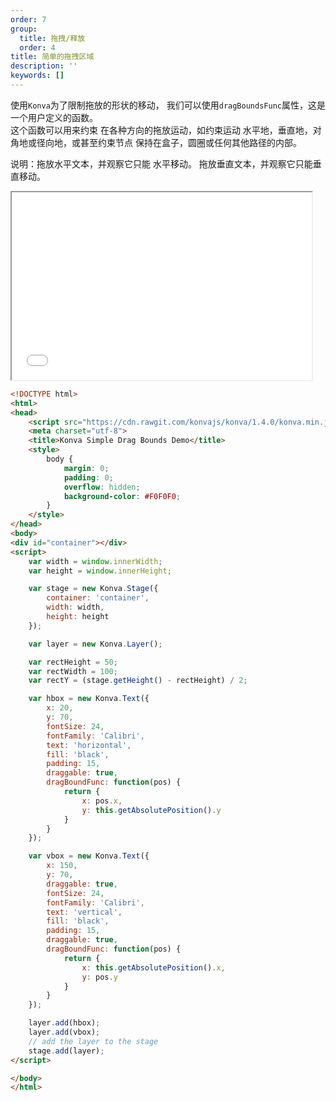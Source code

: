 ```yaml
---
order: 7
group:
  title: 拖拽/释放
  order: 4
title: 简单的拖拽区域
description: ''
keywords: []
---
```

使用`Konva`为了限制拖放的形状的移动，
我们可以使用`dragBoundsFunc`属性，这是一个用户定义的函数。  
 这个函数可以用来约束
在各种方向的拖放运动，如约束运动
水平地，垂直地，对角地或径向地，或甚至约束节点
保持在盒子，圆圈或任何其他路径的内部。 


说明：拖放水平文本，并观察它只能
水平移动。 拖放垂直文本，并观察它只能垂直移动。 


<iframe src="/downloads/code/drag_and_drop/Simple_Drag_Bounds.html" style="width: 50vw;height:300px;"></iframe>

```html
<!DOCTYPE html>
<html>
<head>
    <script src="https://cdn.rawgit.com/konvajs/konva/1.4.0/konva.min.js"></script>
    <meta charset="utf-8">
    <title>Konva Simple Drag Bounds Demo</title>
    <style>
        body {
            margin: 0;
            padding: 0;
            overflow: hidden;
            background-color: #F0F0F0;
        }
    </style>
</head>
<body>
<div id="container"></div>
<script>
    var width = window.innerWidth;
    var height = window.innerHeight;

    var stage = new Konva.Stage({
        container: 'container',
        width: width,
        height: height
    });

    var layer = new Konva.Layer();

    var rectHeight = 50;
    var rectWidth = 100;
    var rectY = (stage.getHeight() - rectHeight) / 2;

    var hbox = new Konva.Text({
        x: 20,
        y: 70,
        fontSize: 24,
        fontFamily: 'Calibri',
        text: 'horizontal',
        fill: 'black',
        padding: 15,
        draggable: true,
        dragBoundFunc: function(pos) {
            return {
                x: pos.x,
                y: this.getAbsolutePosition().y
            }
        }
    });

    var vbox = new Konva.Text({
        x: 150,
        y: 70,
        draggable: true,
        fontSize: 24,
        fontFamily: 'Calibri',
        text: 'vertical',
        fill: 'black',
        padding: 15,
        draggable: true,
        dragBoundFunc: function(pos) {
            return {
                x: this.getAbsolutePosition().x,
                y: pos.y
            }
        }
    });

    layer.add(hbox);
    layer.add(vbox);
    // add the layer to the stage
    stage.add(layer);
</script>

</body>
</html>
```